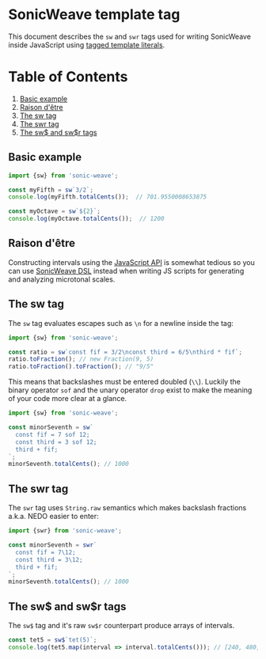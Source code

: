 # SonicWeave template tag
This document describes the `sw` and `swr` tags used for writing SonicWeave inside JavaScript using [tagged template literals](https://developer.mozilla.org/en-US/docs/Web/JavaScript/Reference/Template_literals#tagged_templates).


# Table of Contents
1. [Basic example](#basic-example)
2. [Raison d'être](#raison-dêtre)
3. [The sw tag](#the-sw-tag)
4. [The swr tag](#the-swr-tag)
5. [The sw$ and sw$r tags](#the-sw-and-swr-tags)

## Basic example
```ts
import {sw} from 'sonic-weave';

const myFifth = sw`3/2`;
console.log(myFifth.totalCents());  // 701.9550008653875

const myOctave = sw`${2}`;
console.log(myOctave.totalCents());  // 1200
```

## Raison d'être
Constructing intervals using the [JavaScript API](https://github.com/xenharmonic-devs/sonic-weave/blob/main/documentation/package.md) is somewhat tedious so you can use [SonicWeave DSL](https://github.com/xenharmonic-devs/sonic-weave/blob/main/documentation/dsl.md) instead when writing JS scripts for generating and analyzing microtonal scales.

## The sw tag
The `sw` tag evaluates escapes such as `\n` for a newline inside the tag:
```ts
import {sw} from 'sonic-weave';

const ratio = sw`const fif = 3/2\nconst third = 6/5\nthird * fif`;
ratio.toFraction(); // new Fraction(9, 5)
ratio.toFraction().toFraction(); // "9/5"
```

This means that backslashes must be entered doubled (`\\`). Luckily the binary operator `sof` and the unary operator `drop` exist to make the meaning of your code more clear at a glance.
```ts
import {sw} from 'sonic-weave';

const minorSeventh = sw`
  const fif = 7 sof 12;
  const third = 3 sof 12;
  third + fif;
`;
minorSeventh.totalCents(); // 1000
```

## The swr tag
The `swr` tag uses `String.raw` semantics which makes backslash fractions a.k.a. NEDO easier to enter:
```ts
import {swr} from 'sonic-weave';

const minorSeventh = swr`
  const fif = 7\12;
  const third = 3\12;
  third + fif;
`;
minorSeventh.totalCents(); // 1000
```

## The sw$ and sw$r tags
The `sw$` tag and it's raw `sw$r` counterpart produce arrays of intervals.
```ts
const tet5 = sw$`tet(5)`;
console.log(tet5.map(interval => interval.totalCents())); // [240, 480, 720, 960, 1200]
```
